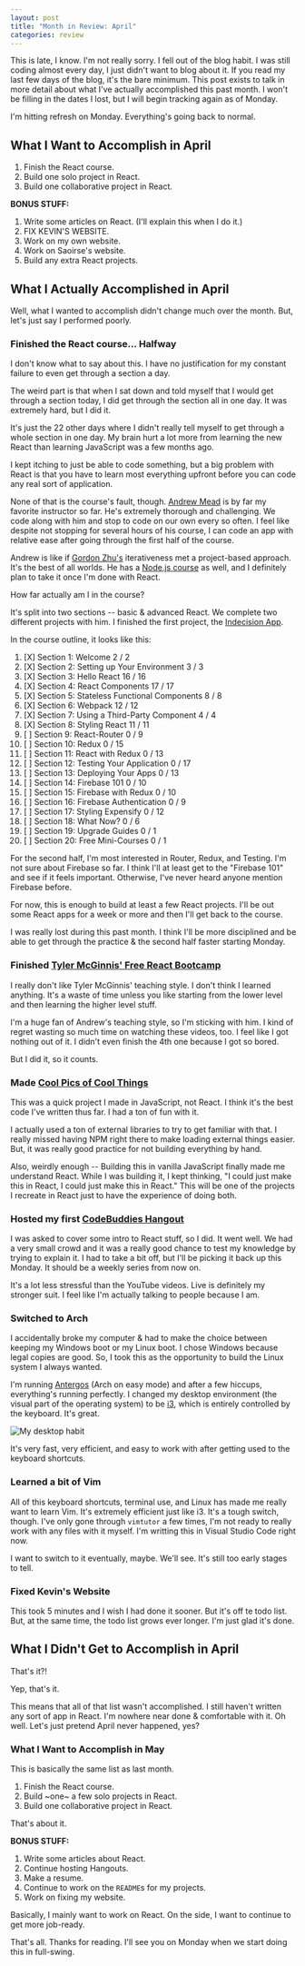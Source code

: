 ```yaml
---
layout: post
title: "Month in Review: April"
categories: review
---
```


This is late, I know. I'm not really sorry. I fell out of the blog habit. I was still coding almost every day, I just didn't want to blog about it. If you read my last few days of the blog, it's the bare minimum. This post exists to talk in more detail about what I've actually accomplished this past month. I won't be filling in the dates I lost, but I will begin tracking again as of Monday.

I'm hitting refresh on Monday. Everything's going back to normal.

## What I Want to Accomplish in April

1. Finish the React course.
2. Build one solo project in React.
3. Build one collaborative project in React.

**BONUS STUFF:**

1. Write some articles on React. (I'll explain this when I do it.)
2. FIX KEVIN'S WEBSITE.
3. Work on my own website.
4. Work on Saoirse's website.
5. Build any extra React projects.

## What I Actually Accomplished in April

Well, what I wanted to accomplish didn't change much over the month. But, let's just say I performed poorly.

### Finished the React course... Halfway

I don't know what to say about this. I have no justification for my constant failure to even get through a section a day.

The weird part is that when I sat down and told myself that I would get through a section today, I did get through the section all in one day. It was extremely hard, but I did it.

It's just the 22 other days where I didn't really tell myself to get through a whole section in one day. My brain hurt a lot more from learning the new React than learning JavaScript was a few months ago.

I kept itching to just be able to code something, but a big problem with React is that you have to learn most everything upfront before you can code any real sort of application.

None of that is the course's fault, though. [Andrew Mead](http://mead.io) is by far my favorite instructor so far. He's extremely thorough and challenging. We code along with him and stop to code on our own every so often. I feel like despite not stopping for several hours of his course, I can code an app with relative ease after going through the first half of the course.

Andrew is like if [Gordon Zhu's](http://watchandcode.com) iterativeness met a project-based approach. It's the best of all worlds. He has a [Node.js course](https://www.udemy.com/the-complete-nodejs-developer-course-2) as well, and I definitely plan to take it once I'm done with React.

How far actually am I in the course?

It's split into two sections -- basic & advanced React. We complete two different projects with him. I finished the first project, the [Indecision App](http://indecision.mead.io).

In the course outline, it looks like this:

1. [X] Section 1: Welcome 2 / 2
2. [X] Section 2: Setting up Your Environment 3 / 3
3. [X] Section 3: Hello React 16 / 16
4. [X] Section 4: React Components 17 / 17
5. [X] Section 5: Stateless Functional Components 8 / 8
6. [X] Section 6: Webpack 12 / 12
7. [X] Section 7: Using a Third-Party Component 4 / 4
8. [X] Section 8: Styling React 11 / 11
9. [ ] Section 9: React-Router 0 / 9
10. [ ] Section 10: Redux 0 / 15
11. [ ] Section 11: React with Redux 0 / 13
12. [ ] Section 12: Testing Your Application 0 / 17
13. [ ] Section 13: Deploying Your Apps 0 / 13
14. [ ] Section 14: Firebase 101 0 / 10
15. [ ] Section 15: Firebase with Redux 0 / 10
16. [ ] Section 16: Firebase Authentication 0 / 9
17. [ ] Section 17: Styling Expensify 0 / 12
18. [ ] Section 18: What Now?  0 / 6
19. [ ] Section 19: Upgrade Guides 0 / 1
20. [ ] Section 20: Free Mini-Courses 0 / 1

For the second half, I'm most interested in Router, Redux, and Testing. I'm not sure about Firebase so far. I think I'll at least get to the "Firebase 101" and see if it feels important. Otherwise, I've never heard anyone mention Firebase before.

For now, this is enough to build at least a few React projects. I'll be out some React apps for a week or more and then I'll get back to the course.

I was really lost during this past month. I think I'll be more disciplined and be able to get through the practice & the second half faster starting Monday.

### Finished [Tyler McGinnis' Free React Bootcamp](https://tylermcginnis.com/free-react-bootcamp/)

I really don't like Tyler McGinnis' teaching style. I don't think I learned anything. It's a waste of time unless you like starting from the lower level and then learning the higher level stuff.

I'm a huge fan of Andrew's teaching style, so I'm sticking with him. I kind of regret wasting so much time on watching these videos, too. I feel like I got nothing out of it. I didn't even finish the 4th one because I got so bored.

But I did it, so it counts.

### Made [Cool Pics of Cool Things](http://rmorabia.com/coolpics)

This was a quick project I made in JavaScript, not React. I think it's the best code I've written thus far. I had a ton of fun with it.

I actually used a ton of external libraries to try to get familiar with that. I really missed having NPM right there to make loading external things easier. But, it was really good practice for not building everything by hand.

Also, weirdly enough -- Building this in vanilla JavaScript finally made me understand React. While I was building it, I kept thinking, "I could just make this in React, I could just make this in React." This will be one of the projects I recreate in React just to have the experience of doing both.

### Hosted my first [CodeBuddies Hangout](http://codebuddies.org)

I was asked to cover some intro to React stuff, so I did. It went well. We had a very small crowd and it was a really good chance to test my knowledge by trying to explain it. I had to take a bit off, but I'll be picking it back up this Monday. It should be a weekly series from now on. 

It's a lot less stressful than the YouTube videos. Live is definitely my stronger suit. I feel like I'm actually talking to people because I am.

### Switched to Arch

I accidentally broke my computer & had to make the choice between keeping my Windows boot or my Linux boot. I chose Windows because legal copies are good. So, I took this as the opportunity to build the Linux system I always wanted.

I'm running [Antergos](http://antergos.com) (Arch on easy mode) and after a few hiccups, everything's running perfectly. I changed my desktop environment (the visual part of the operating system) to be [i3](http://i3wm.org), which is entirely controlled by the keyboard. It's great.

<img alt="My desktop habit" src="https://i.imgur.com/QHQ3Rhs.png" class="img-responsive">

It's very fast, very efficient, and easy to work with after getting used to the keyboard shortcuts.

### Learned a bit of Vim

All of this keyboard shortcuts, terminal use, and Linux has made me really want to learn Vim. It's extremely efficient just like i3. It's a tough switch, though. I've only gone through `vimtutor` a few times, I'm not ready to really work with any files with it myself. I'm writting this in Visual Studio Code right now.

I want to switch to it eventually, maybe. We'll see. It's still too early stages to tell.

### Fixed Kevin's Website

This took 5 minutes and I wish I had done it sooner. But it's off te todo list. But, at the same time, the todo list grows ever longer. I'm just glad it's done.

## What I Didn't Get to Accomplish in April

That's it?!

Yep, that's it.

This means that all of that list wasn't accomplished. I still haven't written any sort of app in React. I'm nowhere near done & comfortable with it. Oh well. Let's just pretend April never happened, yes? 

### What I Want to Accomplish in May

This is basically the same list as last month.

1. Finish the React course.
2. Build ~one~ a few solo projects in React.
3. Build one collaborative project in React.

That's about it.

**BONUS STUFF:**

1. Write some articles about React.
2. Continue hosting Hangouts.
3. Make a resume.
4. Continue to work on the `README`s for my projects.
5. Work on fixing my website.

Basically, I mainly want to work on React. On the side, I want to continue to get more job-ready.

That's all. Thanks for reading. I'll see you on Monday when we start doing this in full-swing.